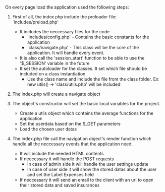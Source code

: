 On every page load the application used the following steps:
1. First of all, the index php include the preloader file: 'includes/preload.php'
	- It includes the neccessary files for the code
		- 'includes/config.php' - Contains the basic constants for the application
		- 'class/navigate.php' - This class will be the core of the application. It will handle every event.
	- It is also call the 'session_start' function to be able to use the '$_SESSION' variable in the future
	- It set the autoloader for the classes. It set which file should be included on a class instantiation 
		- Use the class name and include the file from the class folder. Ex: new utils() -> 'class/utils.php' will be included 
		
2. The index.php will create a navigate object

3. The object's constructor will set the basic local variables for the project. 
	- Create a utils object which contains the average functions for the application
	- Set the userdata based on the $_GET parameters
	- Load the chosen user datas
	
4. The index.php file call the navigation object's render function which handle all the neccessary events that the application need.
	- It will include the needed HTML contents
	- If neccessary it will handle the POST requests
		- In case of admin side it will handle the user settings update
		- In case of user side it will show the stored datas about the user and set the Label Expenses field
	- If neccessary it will send an email to the client with an url to open their stored data and saved insurances
